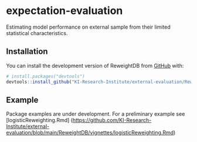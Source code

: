 # expectation-evaluation
Estimating model performance on external sample from their limited statistical characteristics.

## Installation

You can install the development version of ReweightDB from
[GitHub](https://github.com/) with:

``` r
# install.packages("devtools")
devtools::install_github("KI-Research-Institute/external-evaluation/ReweightDB")
```

## Example

Package examples are under development. For a preliminary example see [logisticReweighting.Rmd]
(https://github.com/KI-Research-Institute/external-evaluation/blob/main/ReweightDB/vignettes/logisticReweighting.Rmd)

